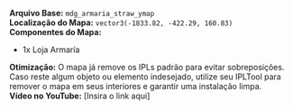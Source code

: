 **Arquivo Base:** `mdg_armaria_straw_ymap`  
**Localização do Mapa:** `vector3(-1833.82, -422.29, 160.83)`  
**Componentes do Mapa:**  
- 1x Loja Armaría  

**Otimização:** O mapa já remove os IPLs padrão para evitar sobreposições. Caso reste algum objeto ou elemento indesejado, utilize seu IPLTool para remover o mapa em seus interiores e garantir uma instalação limpa.  
**Vídeo no YouTube:** [Insira o link aqui]  